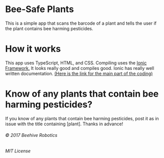 # Bee-Safe Plants

This is a simple app that scans the barcode of a plant and tells the user if the plant contains bee harming pesticides. 

# How it works

This app uses TypeScript, HTML, and CSS. Compiling uses the [Ionic Framework.](http://ionicframework.com) It looks really good and compiles good. Ionic has really well written documentation. [(Here is the link for the main part of the coding)](https://github.com/cooler9711/Bee-Safe-Plants-App/blob/master/src/pages/home/home.ts)

# Know of any plants that contain bee harming pesticides?

If you know of any plants that contain bee harming pesticides, post it as in issue with the title containing [plant]. Thanks in advance!


###### © 2017 Beehive Robotics
###### MIT License
